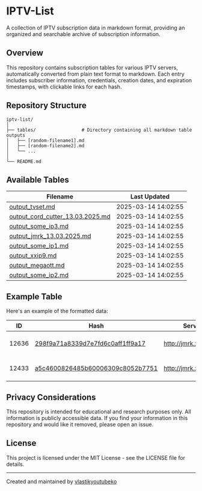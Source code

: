 # IPTV-List

A collection of IPTV subscription data in markdown format, providing an organized and searchable archive of subscription information.

## Overview

This repository contains subscription tables for various IPTV servers, automatically converted from plain text format to markdown. Each entry includes subscriber information, credentials, creation dates, and expiration timestamps, with clickable links for each hash.

## Repository Structure

```
iptv-list/
│
├── tables/                 # Directory containing all markdown table outputs
│   ├── [random-filename1].md
│   ├── [random-filename2].md
│   └── ...
│
└── README.md
```

## Available Tables

<!-- TABLE_LIST_START -->
| Filename | Last Updated |
|---|---|
| [output_tvset.md](./tables/output_tvset.md) | 2025-03-14 14:02:55 |
| [output_cord_cutter_13.03.2025.md](./tables/output_cord_cutter_13.03.2025.md) | 2025-03-14 14:02:55 |
| [output_some_ip3.md](./tables/output_some_ip3.md) | 2025-03-14 14:02:55 |
| [output_jmrk_13.03.2025.md](./tables/output_jmrk_13.03.2025.md) | 2025-03-14 14:02:55 |
| [output_some_ip1.md](./tables/output_some_ip1.md) | 2025-03-14 14:02:55 |
| [output_xxip9.md](./tables/output_xxip9.md) | 2025-03-14 14:02:55 |
| [output_megaott.md](./tables/output_megaott.md) | 2025-03-14 14:02:55 |
| [output_some_ip2.md](./tables/output_some_ip2.md) | 2025-03-14 14:02:55 |

<!-- TABLE_LIST_END -->

## Example Table

Here's an example of the formatted data:

| ID | Hash | Server | Username | Created | Expires |
|---|---|---|---|---|---|
| 12636 | [298f9a71a8339d7e7fd6c0aff1ff9a17](https://bio.odjezdy.online/iptv/?data=298f9a71a8339d7e7fd6c0aff1ff9a17) | http://jmrk.xyz:3050 | stefanodixon@hotmail.com | 2025-03-12 10:53:00 | 1751869013 |
| 12433 | [a5c4600826485b60006309c8052b7751](https://bio.odjezdy.online/iptv/?data=a5c4600826485b60006309c8052b7751) | http://jmrk.xyz:3050 | bokobrown1972@gmail.com | 2025-03-02 23:25:41 | 1744242142 |

## Privacy Considerations

This repository is intended for educational and research purposes only. All information is publicly accessible data. If you find your information in this repository and would like it removed, please open an issue.

## License

This project is licensed under the MIT License - see the LICENSE file for details.

---

Created and maintained by [vlastikyoutubeko](https://github.com/vlastikyoutubeko)
